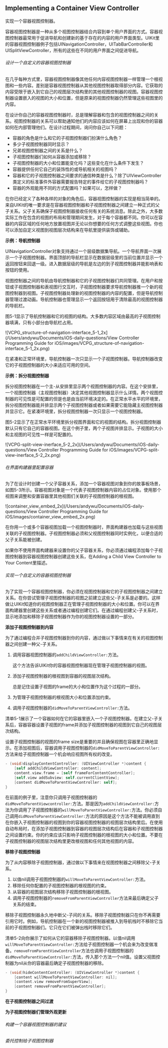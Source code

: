 ## Implementing a Container View Controller

实现一个容器视图控制器。

容器视图控制器是一种从多个视图控制器结合内容到单个用户界面的方式。容器视图控制器最常用于促进导航和创建新的基于存在的内容的用户界面类型。UIKit里的容器视图控制器例子包括UINavigationController，UITabBarController和UISplitViewController，所有的这些在不同的用户界面之间促进导航。

###### 设计一个自定义的容器视图控制器

在几乎每种方式里，容器视图控制器像其他任何内容视图控制器一样管理一个根视图和一些内容。差别是容器视图控制器从其他视图控制器取得部分内容。它获取的内容受限于嵌入到它自己的视图层次结构里的其他视图控制器的视图。容器视图控制器设置嵌入的视图的大小和位置，但是原来的视图控制器仍然管理这些视图里的内容。

在设计你自己的容器视图控制器时，总是理解容器和包含的视图控制器之间的关系。视图控制器的关系可以帮助通知他们的内容应该如何在屏幕上出现和你的容器如何在内部管理他们。在设计过程期间，询问你自己以下问题：

- 容器的角色是什么和它的子视图控制器们扮演什么角色？
- 多少子视图控制器同时显示？
- 兄弟视图控制器之间的关系是什么？
- 子视图控制器们如何从容器添加或移除？
- 子视图控制器的大小和位置能变化吗？这些变化在什么条件下发生？
- 容器提供任何它自己的装饰性的或导航相关的视图吗？
- 容器和它的子视图控制器之间要求的通信种类是什么？除了UIViewController类定义的标准事件外容器需要报告特定的事件给它的子视图控制器吗？
- 容器的外观能用不同的方式配置吗？如果可以，怎样做？

在你已经定义了各种各样的对象的角色后，容器视图控制器的实现是相当简单的。来自UIKit的唯一要求是在容器视图控制器和子视图控制器之间建立一种正式的父子关系。父子关系确保子视图控制器接收任何有关的系统消息。除此之外，大多数实际工作在包含的视图的布局和管理期间发生，对于每个容器都不同。你可以在容器的内容区域的任何地方放置视图并无论以你想要的任何方式调整这些视图。你也可以添加自定义视图到视图层次结构来在导航里提供装饰或辅助。

**示例：导航控制器**

UINavigationController对象支持通过一个层级数据集导航。一个导航界面一次展示一个子视图控制器。界面顶部的导航栏显示在数据层级里的当前位置并显示一个返回按钮来回退一级。进入数据层级的导航是左边的到子视图控制器并能影响表和按钮的使用。

视图控制器之间的导航由导航控制器和它的子视图控制器们共同管理。在用户和按钮或子视图控制器和表视图行交互时，子视图控制器要求导航控制器推一个新的视图控制器到视图。子视图控制器处理新的视图控制器的内容的配置，但是导航控制器管理过渡动画。导航控制器也管理显示一个返回按钮用于清除最高的视图控制器的导航栏。

图5-1显示了导航控制器和它的视图的结构。大多数内容区域由最高的子视图控制器填满，只有小部分由导航栏占用。

![VCPG_structure-of-navigation-interface_5-1_2x](/Users/andywu/Documents/iOS-daily-questions/View Controller Programming Guide for iOS/images/VCPG_structure-of-navigation-interface_5-1_2x.png)

在紧凑和正常环境里，导航控制器一次只显示一个子视图控制器。导航控制器改变它的子视图控制器的大小来适应可用的空间。

**示例：拆分视图控制器**

拆分视图控制器在一个主-从安排里显示两个视图控制器的内容。在这个安排里，一个视图控制器（主视图控制器）决定其他视图控制器显示什么详情。两个视图控制器的可见性是可配置的但是也是由当前环境决定的。在正常水平水平的环境里，拆分视图控制器能并排显示两个子视图控制器或者如果需要它能隐藏主视图控制器并显示它。在紧凑环境里，拆分视图控制器一次只显示一个视图控制器。

图5-2显示了在正常水平环境里拆分视图界面和它的视图的结构。拆分视图控制器默认只有它自己的容器视图。在这个例子里，两个子视图并排显示。子视图的大小和主视图的可见性一样是可配置的。

![VCPG-split-view-inerface_5-2_2x](/Users/andywu/Documents/iOS-daily-questions/View Controller Programming Guide for iOS/images/VCPG-split-view-inerface_5-2_2x.png)

###### 在界面构建器里配置容器

为了在设计时创建一个父子容器关系，添加一个容器视图对象到你的故事板场景，如图5-3所示。容器视图对象是一个代表子视图控制器内容的占位对象。使用那个视图来调整和安置容器里其他视图们关联的子视图控制器的根视图。

![container_view_embed_2x](/Users/andywu/Documents/iOS-daily-questions/View Controller Programming Guide for iOS/images/container_view_embed_2x.png)

在你用一个或多个容器视图加载一个视图控制器时，界面构建器也加载与这些视图关联的子视图控制器。子视图控制器必须和父视图控制器同时实例化，以便合适的父子关系能被创建。

如果你不使用界面构建器来设置你的父子容器关系，你必须通过编程添加每个子视图控制器到容器视图控制器创建这些关系，在Adding a Child View Controller to Your Content里描述。

###### 实现一个自定义的容器视图控制器

为了实现一个容器视图控制器，你必须在视图控制器和它的子视图控制器之间建立关系。在你尝试管理子视图控制器的视图之前建立这些父-子关系是必要的。这样做让UIKit知道你的视图控制器正在管理子视图控制器的大小和位置。你可以在界面构建器里创建这些关系或者通过编程创建它们。在通过编程创建父-子关系时，显示地添加和移除子视图控制器作为你的视图控制器设置的一部分。

**添加子视图控制器到内容**

为了通过编程合并子视图控制器到你的内容，通过做以下事情来在有关的视图控制器之间创建一种父-子关系。

1. 调用容器视图控制器的`addChildViewController:`方法。

   这个方法告诉UIKit你的容器视图控制器现在管理子视图控制器的视图。

2. 添加子视图控制器的根视图到容器的视图层次结构。

   总是记住设置子视图的frame的大小和位置作为这个过程的一部分。

3. 为管理子视图控制器的根视图大小和位置添加约束。

4. 调用子视图控制器的`didMoveToParentViewController:`方法。

清单5-1展示了一个容器如何在它的容器里嵌入一个子视图控制器。在建立父-子关系后，容器容器设置子视图的frame并添加子视图控制器的视图到它自己的视图层次结构。

设置子视图控制器的视图的frame size是重要的并且确保视图在容器里正确地显示。在添加视图后，容器调用子视图控制器的`didMoveToParentViewController:`方法来给子视图控制器一个机会响应视图所有权的改变。

```objective-c
- (void)displayContentController: (UIViewController *)content {
    [self addChildViewController: content];
    content.view.frame = [self frameForContentController];
    [self.view addSubview: self.currentClientView];
    [content didMoveToParentViewController: self];
}
```

在前面的例子里，注意你只调用子视图控制器的`didMoveToParentViewcontroller:`方法。那是因为`addChildViewController:`方法为你调用了子视图控制器的`willMoveToParentViewController:`方法。你必须自己调用`didMoveToParentViewController:`方法的原因是这个方法不能被调用直到在你嵌入子视图控制器的视图到你的容器视图控制器的视图层次结构里后。在使用自动布局时，在添加子视图控制器到容器的视图层次结构后在容器和子视图控制器之间设置约束。你的约束应该只影响子视图控制器的根视图的大小和位置。不要在子视图控制器的视图层次结构里更改根视图和任何其他视图的内容。

**移除子视图控制器**

为了从内容移除子视图控制器，通过做以下事情来在视图控制器之间移除父-子关系。

1. 以值nil调用子视图控制器的`willMoveToParentViewController:`方法。
2. 移除任何你配置的子视图控制器的根视图的约束。
3. 从容器的视图层次结构移除子视图控制器的根视图。
4. 调用子视图控制器的`removeFromParentViewController`方法来最后确定父子关系的结束。

移除子视图控制器永久地中断父-子间的关系。移除子视图控制器只在你不再需要引用它时。例如，导航控制器在一个新的视图控制器被推入到导航栈时不移除它当前的子视图控制器们。它只在它们被弹出栈时移除它们。

清单5-2向你展示了如何从它的容器移除子视图控制器。以值nil调用`willMoveToParentViewController:`方法给子视图控制器一个机会来为改变做准备。`removeFromParentViewController`方法也调用子视图控制器的`didMoveToParentViewController:`方法，传入那个方法一个nil值。设置父视图控制器为nil从你的容器最后确定子视图控制器的移除。

```objective-c
- (void)hideContentController: (UIViewController *)content {
    [content willMoveToParentViewController: nil];
    [content.view removeFromSuperView];
    [content removeFromParentViewController];
}
```

**在子视图控制器之间过渡**

**为子视图控制器们管理外观更新**

###### 构建一个容器视图控制器的建议

###### 委托控制给子视图控制器